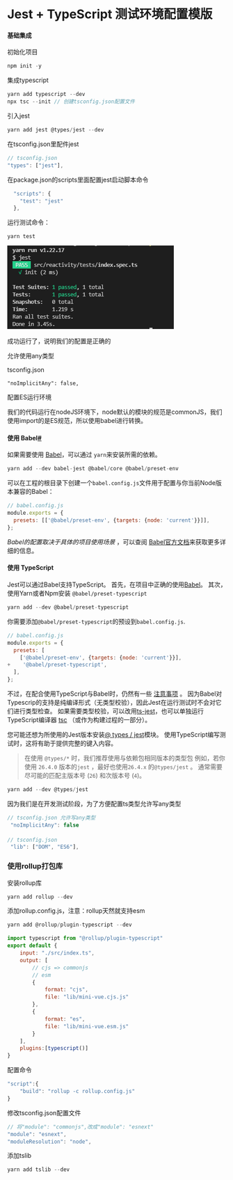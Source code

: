 # Jest + TypeScript 测试环境配置模版

#### 基础集成

初始化项目

```javascript
npm init -y
```
集成typescript
```javascript
yarn add typescript --dev
npx tsc --init // 创建tsconfig.json配置文件 
```
引入jest
```javascript
yarn add jest @types/jest --dev
```
在tsconfig.json里配件jest
```javascript
// tsconfig.json
"types": ["jest"], 
```
在package.json的scripts里面配置jest启动脚本命令
```javascript
  "scripts": {
    "test": "jest"
  },
```

运行测试命令：

```
yarn test
```

 ![](./md/01.png)

成功运行了，说明我们的配置是正确的

允许使用any类型

tsconfig.json

```
"noImplicitAny": false,  
```

配置ES运行环境

我们的代码运行在nodeJS环境下，node默认的模块的规范是commonJS，我们使用import的是ES规范，所以使用babel进行转换。

#### 使用 Babel[#](https://jestjs.io/zh-Hans/docs/getting-started#使用-babel)

如果需要使用 [Babel](https://babeljs.io/)，可以通过 `yarn`来安装所需的依赖。
```javascript
yarn add --dev babel-jest @babel/core @babel/preset-env
```

可以在工程的根目录下创建一个`babel.config.js`文件用于配置与你当前Node版本兼容的Babel：

```javascript
// babel.config.js
module.exports = {
  presets: [['@babel/preset-env', {targets: {node: 'current'}}]],
};
```
*Babel的配置取决于具体的项目使用场景* ，可以查阅 [Babel官方文档](https://babeljs.io/docs/en/)来获取更多详细的信息。

#### 使用 TypeScript

Jest可以通过Babel支持TypeScript。 首先，在项目中正确的使用[Babel](https://jestjs.io/zh-Hans/docs/getting-started#using-babel)。 其次，使用Yarn或者Npm安装 `@babel/preset-typescript`
```javascript
yarn add --dev @babel/preset-typescript
```

你需要添加`@babel/preset-typescript`的预设到`babel.config.js`.

```javascript
// babel.config.js
module.exports = {
  presets: [
    ['@babel/preset-env', {targets: {node: 'current'}}],
+    '@babel/preset-typescript',
  ],
};
```

不过，在配合使用TypeScript与Babel时，仍然有一些 [注意事项](https://babeljs.io/docs/en/babel-plugin-transform-typescript#caveats) 。 因为Babel对Typescrip的支持是纯编译形式（无类型校验），因此Jest在运行测试时不会对它们进行类型检查。 如果需要类型校验，可以改用[ts-jest](https://github.com/kulshekhar/ts-jest)，也可以单独运行TypeScript编译器 [tsc](https://www.typescriptlang.org/docs/handbook/compiler-options.html) （或作为构建过程的一部分）。

您可能还想为所使用的Jest版本安装[@ types / jest](https://www.npmjs.com/package/@types/jest)模块。 使用TypeScript编写测试时，这将有助于提供完整的键入内容。

> 在使用 `@types/*` 时，我们推荐使用与依赖包相同版本的类型包 例如，若你使用 `26.4.0` 版本的`jest` ，最好也使用`26.4.x` 的`@types/jest` 。 通常需要尽可能的匹配主版本号 (`26`) 和次版本号 (`4`)。
```javascript
yarn add --dev @types/jest
```

因为我们是在开发测试阶段，为了方便配置ts类型允许写any类型
```javascript
// tsconfig.json 允许写any类型
 "noImplicitAny": false

// tsconfig.json
 "lib": ["DOM", "ES6"],   
```

### 使用rollup打包库

安装rollup库

```javascript
yarn add rollup --dev
```

添加rollup.config.js，注意：rollup天然就支持esm

```javascript
yarn add @rollup/plugin-typescript --dev
```

```javascript
import typescript from "@rollup/plugin-typescript"
export default {
    input: "./src/index.ts",
    output: [
        // cjs => commonjs
        // esm
        {
            format: "cjs",
            file: "lib/mini-vue.cjs.js"
        },
        {
            format: "es",
            file: "lib/mini-vue.esm.js"
        }
    ],
    plugins:[typescript()]
}
```

配置命令

```javascript
"script":{
    "build": "rollup -c rollup.config.js"
}
```
修改tsconfig.json配置文件
```javascript
// 将"module": "commonjs",改成"module": "esnext"
"module": "esnext", 
"moduleResolution": "node", 
```

添加tslib

```javascript
yarn add tslib --dev
```

